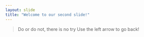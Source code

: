 ```yaml
---
layout: slide
title: "Welcome to our second slide!"
---
```

> Do or do not, there is no try
Use the left arrow to go back!
